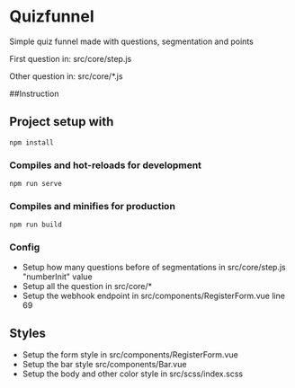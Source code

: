 # Quizfunnel

Simple quiz funnel made with questions, segmentation and points

First question in: src/core/step.js

Other question in: src/core/*.js

##Instruction

## Project setup with 
```
npm install
```

### Compiles and hot-reloads for development
```
npm run serve
```

### Compiles and minifies for production
```
npm run build
```

### Config

- Setup how many questions before of segmentations in src/core/step.js "numberInit" value
- Setup all the question in src/core/*
- Setup the webhook endpoint in src/components/RegisterForm.vue line 69

## Styles
- Setup the form style in src/components/RegisterForm.vue
- Setup the bar style src/components/Bar.vue
- Setup the body and other color style in src/scss/index.scss
